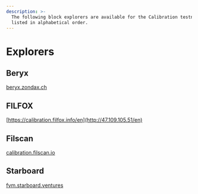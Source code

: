 ```yaml
---
description: >-
  The following block explorers are available for the Calibration testnet,
  listed in alphabetical order.
---
```


# Explorers

## Beryx

[beryx.zondax.ch](https://beryx.zondax.ch)

## FILFOX

[https://calibration.filfox.info/en](http://47.109.105.51/en)

## Filscan

[calibration.filscan.io](https://calibration.filscan.io/)

## Starboard

[fvm.starboard.ventures](https://fvm.starboard.ventures/)
